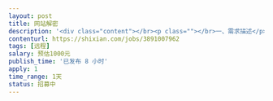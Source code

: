 ```yaml
---                
layout: post       
title: 网站解密           
description: '<div class="content"></br><p class=""></br>一、需求描述</p></br><p class="">产品类别：网站</br><br/>开发进度：一到三天。 </br><br/>功能：混淆加密的解密、SSL证书加密的解密</br><br/>技术：熟练解密技术。</p></br><p class="">二、人才要求</p></br><p class="">精通加密解密技术。</p></br><p class="">三、其他要求</p></br><p class="">坐班要求：可以远程。 </br><br/>项目周期：1天。</p></br></div>'     
contenturl: https://shixian.com/jobs/3891007962      
tags: [远程]            
salary: 预估1000元          
publish_time: '已发布 8 小时'         
apply: 1                   
time_range: 1天              
status: 招募中                  
---                 
```

